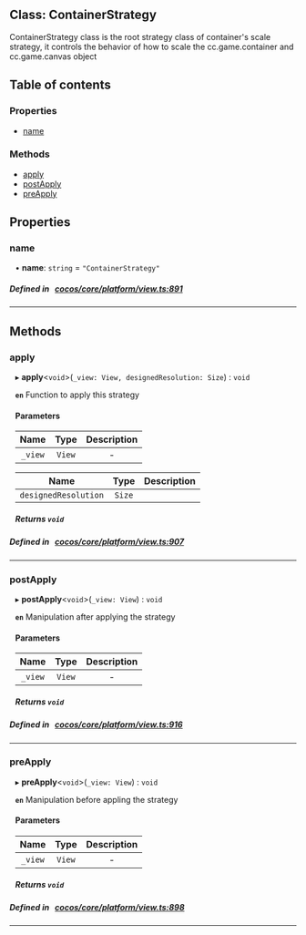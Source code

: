 
## Class: ContainerStrategy


ContainerStrategy class is the root strategy class of container&#x27;s scale strategy,
it controls the behavior of how to scale the cc.game.container and cc.game.canvas object


<div class="table-of-content">
<h2>Table of contents</h2>


### Properties

- [ name](#name)

### Methods

- [ apply](#apply)
- [ postApply](#postApply)
- [ preApply](#preApply)
</div>

## Properties


### name
<div style="margin-left: 10px;">




•  **name**:
`string`  = `"ContainerStrategy"`
</div>

##### Defined in &nbsp;   [cocos/core/platform/view.ts:891](https://github.com/cocos-creator/engine/blob/c7bf6b8a9/cocos/core/platform/view.ts#L891)&nbsp;


___

<!---->
## Methods

### apply
<div style="margin-left: 10px;">

▸   **apply**<`void`\>(`_view: View, designedResolution: Size`) : `void`




**`en`** Function to apply this strategy




<!---->
<!--    #### Returns `void` -->
<!---->

#### Parameters

| Name | Type | Description |
| :------: | :------: | :------: |
| `_view` | `View` | - |

| Name | Type | Description |
| :------: | :------: | :------: |
| `designedResolution` | `Size` |   |



##### Returns `void`




</div>

##### Defined in &nbsp;   [cocos/core/platform/view.ts:907](https://github.com/cocos-creator/engine/blob/c7bf6b8a9/cocos/core/platform/view.ts#L907)&nbsp;
___
### postApply
<div style="margin-left: 10px;">

▸   **postApply**<`void`\>(`_view: View`) : `void`




**`en`** 
Manipulation after applying the strategy




<!---->
<!--    #### Returns `void` -->
<!---->

#### Parameters

| Name | Type | Description |
| :------: | :------: | :------: |
| `_view` | `View` | - |



##### Returns `void`




</div>

##### Defined in &nbsp;   [cocos/core/platform/view.ts:916](https://github.com/cocos-creator/engine/blob/c7bf6b8a9/cocos/core/platform/view.ts#L916)&nbsp;
___
### preApply
<div style="margin-left: 10px;">

▸   **preApply**<`void`\>(`_view: View`) : `void`




**`en`** Manipulation before appling the strategy




<!---->
<!--    #### Returns `void` -->
<!---->

#### Parameters

| Name | Type | Description |
| :------: | :------: | :------: |
| `_view` | `View` | - |



##### Returns `void`




</div>

##### Defined in &nbsp;   [cocos/core/platform/view.ts:898](https://github.com/cocos-creator/engine/blob/c7bf6b8a9/cocos/core/platform/view.ts#L898)&nbsp;
___
<!---->



